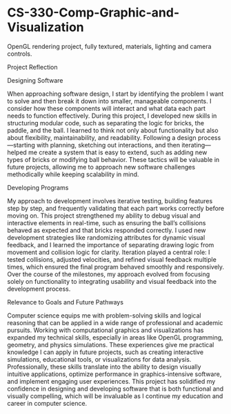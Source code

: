 # CS-330-Comp-Graphic-and-Visualization
OpenGL rendering project, fully textured, materials, lighting and camera controls.

Project Reflection

Designing Software

When approaching software design, I start by identifying the problem I want to solve and then break it down into smaller, manageable components. I consider how these components will interact and what data each part needs to function effectively. During this project, I developed new skills in structuring modular code, such as separating the logic for bricks, the paddle, and the ball. I learned to think not only about functionality but also about flexibility, maintainability, and readability. Following a design process—starting with planning, sketching out interactions, and then iterating—helped me create a system that is easy to extend, such as adding new types of bricks or modifying ball behavior. These tactics will be valuable in future projects, allowing me to approach new software challenges methodically while keeping scalability in mind.

Developing Programs

My approach to development involves iterative testing, building features step by step, and frequently validating that each part works correctly before moving on. This project strengthened my ability to debug visual and interactive elements in real-time, such as ensuring the ball’s collisions behaved as expected and that bricks responded correctly. I used new development strategies like randomizing attributes for dynamic visual feedback, and I learned the importance of separating drawing logic from movement and collision logic for clarity. Iteration played a central role: I tested collisions, adjusted velocities, and refined visual feedback multiple times, which ensured the final program behaved smoothly and responsively. Over the course of the milestones, my approach evolved from focusing solely on functionality to integrating usability and visual feedback into the development process.

Relevance to Goals and Future Pathways

Computer science equips me with problem-solving skills and logical reasoning that can be applied in a wide range of professional and academic pursuits. Working with computational graphics and visualizations has expanded my technical skills, especially in areas like OpenGL programming, geometry, and physics simulations. These experiences give me practical knowledge I can apply in future projects, such as creating interactive simulations, educational tools, or visualizations for data analysis. Professionally, these skills translate into the ability to design visually intuitive applications, optimize performance in graphics-intensive software, and implement engaging user experiences. This project has solidified my confidence in designing and developing software that is both functional and visually compelling, which will be invaluable as I continue my education and career in computer science.
